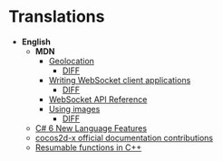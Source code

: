 Translations
====

* __English__
  * __MDN__
    * [Geolocation](https://developer.mozilla.org/ko/docs/Web/API/Geolocation)
      * [DIFF](https://developer.mozilla.org/ko/docs/Web/API/Geolocation$compare?locale=ko&to=988767&from=756081)
    * [Writing WebSocket client applications](https://developer.mozilla.org/ko/docs/WebSockets/Writing_WebSocket_client_applications)
      * [DIFF](https://developer.mozilla.org/ko/docs/WebSockets/Writing_WebSocket_client_applications$compare?locale=ko&to=988701&from=794411)
    * [WebSocket API Reference](https://developer.mozilla.org/ko/docs/Web/API/WebSocket)
    * [Using images](https://developer.mozilla.org/ko/docs/Canvas_tutorial/Using_images)
      * [DIFF](https://developer.mozilla.org/ko/docs/Canvas_tutorial/Using_images$compare?locale=ko&to=988781&from=988773)
  * [C# 6 New Language Features](https://github.com/pjc0247/KR_New_Language_Features_in_CSharp_6)
  * [cocos2d-x official documentation contributions](https://github.com/pjc0247/cocos-docs)
  * [Resumable functions in C++](http://pjc0247.blog.me/220402031455)
